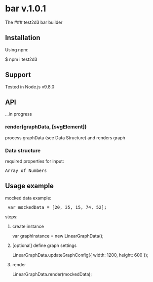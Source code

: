 # bar v.1.0.1

The ### test2d3 bar builder

## Installation

Using npm:

$ npm i test2d3

## Support

Tested in Node.js v9.8.0

## API

...in progress

### render(graphData, [svgElement])

process graphData (see Data Structure) and renders graph

### Data structure

required properties for input:

<pre>Array of Numbers</pre>

## Usage example

mocked data example:
<pre>
 var mockedData = [20, 35, 15, 74, 52];</pre>


steps:
1. create instance

    var graphInstance = new LinearGraphData();

2. [optional] define graph settings
        
    LinearGraphData.updateGraphConfig({
        width: 1200,
        height: 600
    });

3. render

    LinearGraphData.render(mockedData);